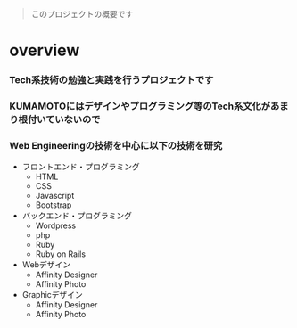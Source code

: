> このプロジェクトの概要です

# overview
### Tech系技術の勉強と実践を行うプロジェクトです
### KUMAMOTOにはデザインやプログラミング等のTech系文化があまり根付いていないので
### Web Engineeringの技術を中心に以下の技術を研究
- フロントエンド・プログラミング
   - HTML
   - CSS
   - Javascript
   - Bootstrap
- バックエンド・プログラミング
   - Wordpress
   - php
   - Ruby
   - Ruby on Rails
- Webデザイン
   - Affinity Designer
   - Affinity Photo
- Graphicデザイン
   - Affinity Designer
   - Affinity Photo

